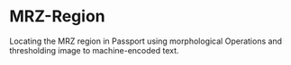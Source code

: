 # MRZ-Region

Locating the MRZ region in Passport using morphological Operations and thresholding image to machine-encoded text. 
